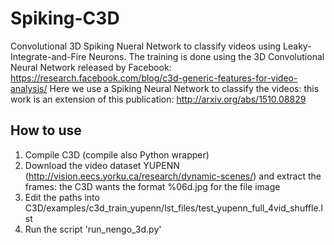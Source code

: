 # Spiking-C3D
Convolutional 3D Spiking Nueral Network to classify videos using Leaky-Integrate-and-Fire Neurons.
The training is done using the 3D Convolutional Neural Network released by Facebook: https://research.facebook.com/blog/c3d-generic-features-for-video-analysis/
Here we use a Spiking Neural Network to classify the videos: this work is an extension of this publication: http://arxiv.org/abs/1510.08829

## How to use
1. Compile C3D (compile also Python wrapper)
2. Download the video dataset YUPENN (http://vision.eecs.yorku.ca/research/dynamic-scenes/) and extract the frames: the C3D wants the format %06d.jpg for the file image
3. Edit the paths into C3D/examples/c3d_train_yupenn/lst_files/test_yupenn_full_4vid_shuffle.lst
4. Run the script 'run_nengo_3d.py'   
